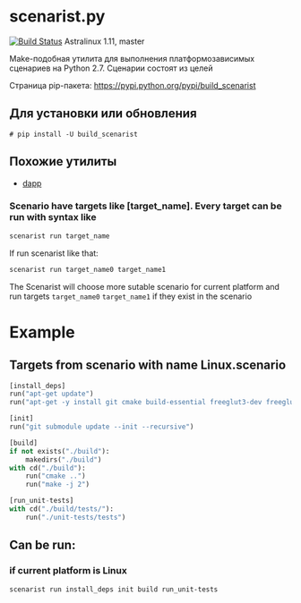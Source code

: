 # scenarist.py

[![Build Status](http://sogimu.fvds.ru:8080/buildStatus/icon?job=scenarist.py/Astralinux_1.11)](http://sogimu.fvds.ru:8080/job/scenarist.py/job/Astralinux_1.11/) Astralinux 1.11, master

Make-подобная утилита для выполнения платформозависимых сценариев на Python 2.7. Сценарии состоят из целей

Страница pip-пакета: https://pypi.python.org/pypi/build_scenarist
## Для установки или обновления
```
# pip install -U build_scenarist
```

## Похожие утилиты
* [dapp](https://github.com/flant/dapp)

### Scenario have targets like [target_name]. Every target can be run with syntax like
```bash
scenarist run target_name
```

If run scenarist like that:
```bash
scenarist run target_name0 target_name1
```
The Scenarist will choose more sutable scenario for current platform and run targets ```target_name0``` ```target_name1``` if they exist in the scenario

# Example
## Targets from scenario with name Linux.scenario
```python
[install_deps]
run("apt-get update")
run("apt-get -y install git cmake build-essential freeglut3-dev freeglut3 libxmu-dev libxi-dev")

[init]
run("git submodule update --init --recursive")

[build]
if not exists("./build"):
    makedirs("./build")
with cd("./build"):
    run("cmake ..")
    run("make -j 2")

[run_unit-tests]
with cd("./build/tests/"):
    run("./unit-tests/tests")
```
## Can be run:
### if current platform is Linux
```bash
scenarist run install_deps init build run_unit-tests
```
